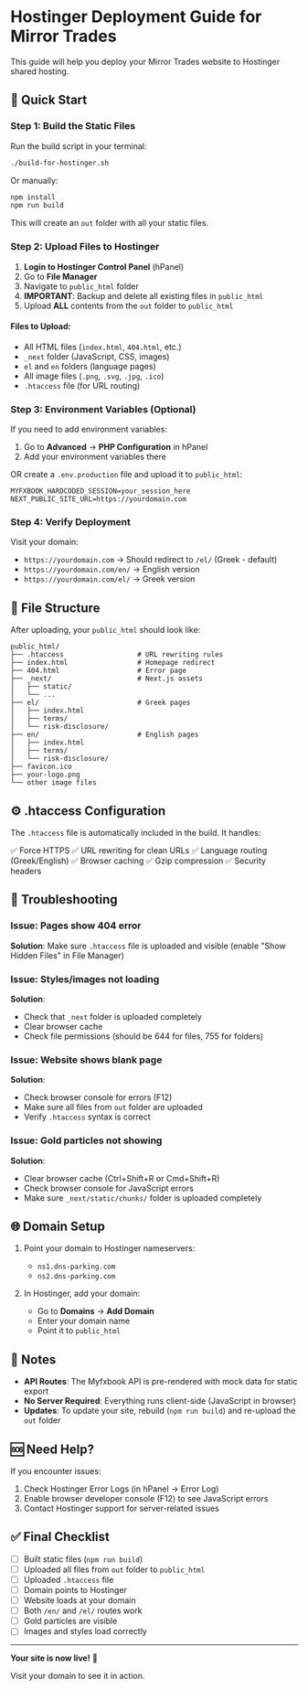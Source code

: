 # Hostinger Deployment Guide for Mirror Trades

This guide will help you deploy your Mirror Trades website to Hostinger shared hosting.

## 🚀 Quick Start

### Step 1: Build the Static Files

Run the build script in your terminal:

```bash
./build-for-hostinger.sh
```

Or manually:
```bash
npm install
npm run build
```

This will create an `out` folder with all your static files.

### Step 2: Upload Files to Hostinger

1. **Login to Hostinger Control Panel** (hPanel)
2. Go to **File Manager**
3. Navigate to `public_html` folder
4. **IMPORTANT**: Backup and delete all existing files in `public_html`
5. Upload **ALL** contents from the `out` folder to `public_html`

#### Files to Upload:
- All HTML files (`index.html`, `404.html`, etc.)
- `_next` folder (JavaScript, CSS, images)
- `el` and `en` folders (language pages)
- All image files (`.png`, `.svg`, `.jpg`, `.ico`)
- `.htaccess` file (for URL routing)

### Step 3: Environment Variables (Optional)

If you need to add environment variables:

1. Go to **Advanced** → **PHP Configuration** in hPanel
2. Add your environment variables there

OR create a `.env.production` file and upload it to `public_html`:

```env
MYFXBOOK_HARDCODED_SESSION=your_session_here
NEXT_PUBLIC_SITE_URL=https://yourdomain.com
```

### Step 4: Verify Deployment

Visit your domain:
- `https://yourdomain.com` → Should redirect to `/el/` (Greek - default)
- `https://yourdomain.com/en/` → English version
- `https://yourdomain.com/el/` → Greek version

## 📁 File Structure

After uploading, your `public_html` should look like:

```
public_html/
├── .htaccess                  # URL rewriting rules
├── index.html                 # Homepage redirect
├── 404.html                   # Error page
├── _next/                     # Next.js assets
│   ├── static/
│   └── ...
├── el/                        # Greek pages
│   ├── index.html
│   ├── terms/
│   └── risk-disclosure/
├── en/                        # English pages
│   ├── index.html
│   ├── terms/
│   └── risk-disclosure/
├── favicon.ico
├── your-logo.png
└── other image files
```

## ⚙️ .htaccess Configuration

The `.htaccess` file is automatically included in the build. It handles:

✅ Force HTTPS
✅ URL rewriting for clean URLs
✅ Language routing (Greek/English)
✅ Browser caching
✅ Gzip compression
✅ Security headers

## 🔧 Troubleshooting

### Issue: Pages show 404 error
**Solution**: Make sure `.htaccess` file is uploaded and visible (enable "Show Hidden Files" in File Manager)

### Issue: Styles/images not loading
**Solution**:
- Check that `_next` folder is uploaded completely
- Clear browser cache
- Check file permissions (should be 644 for files, 755 for folders)

### Issue: Website shows blank page
**Solution**:
- Check browser console for errors (F12)
- Make sure all files from `out` folder are uploaded
- Verify `.htaccess` syntax is correct

### Issue: Gold particles not showing
**Solution**:
- Clear browser cache (Ctrl+Shift+R or Cmd+Shift+R)
- Check browser console for JavaScript errors
- Make sure `_next/static/chunks/` folder is uploaded completely

## 🌐 Domain Setup

1. Point your domain to Hostinger nameservers:
   - `ns1.dns-parking.com`
   - `ns2.dns-parking.com`

2. In Hostinger, add your domain:
   - Go to **Domains** → **Add Domain**
   - Enter your domain name
   - Point it to `public_html`

## 📝 Notes

- **API Routes**: The Myfxbook API is pre-rendered with mock data for static export
- **No Server Required**: Everything runs client-side (JavaScript in browser)
- **Updates**: To update your site, rebuild (`npm run build`) and re-upload the `out` folder

## 🆘 Need Help?

If you encounter issues:

1. Check Hostinger Error Logs (in hPanel → Error Log)
2. Enable browser developer console (F12) to see JavaScript errors
3. Contact Hostinger support for server-related issues

## ✅ Final Checklist

- [ ] Built static files (`npm run build`)
- [ ] Uploaded all files from `out` folder to `public_html`
- [ ] Uploaded `.htaccess` file
- [ ] Domain points to Hostinger
- [ ] Website loads at your domain
- [ ] Both `/en/` and `/el/` routes work
- [ ] Gold particles are visible
- [ ] Images and styles load correctly

---

**Your site is now live!** 🎉

Visit your domain to see it in action.
